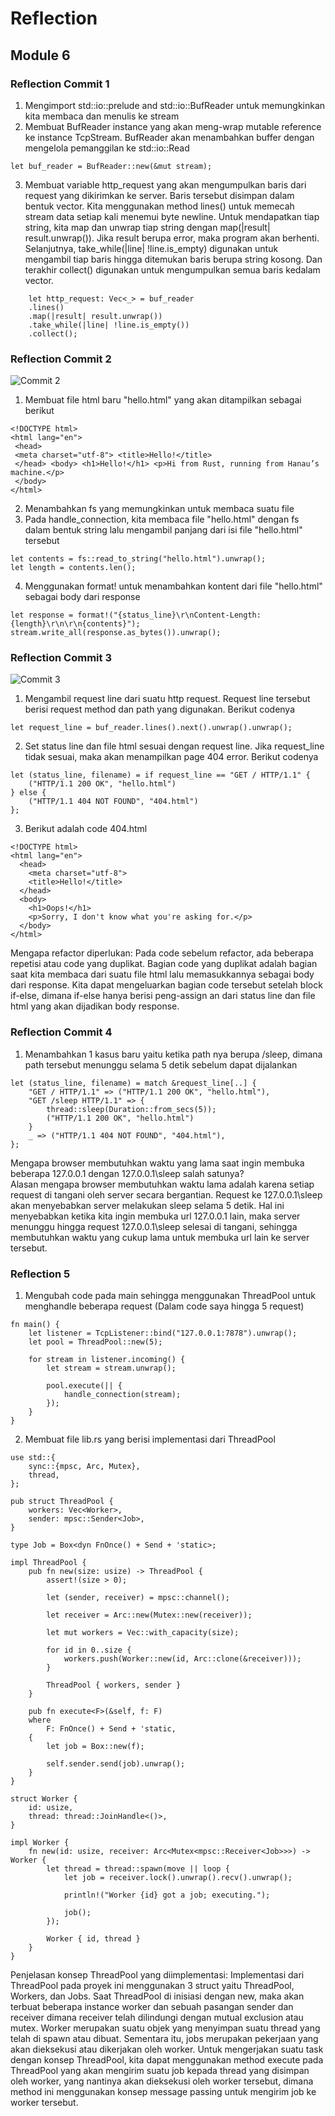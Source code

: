 # Reflection
## Module 6

### Reflection Commit 1
1. Mengimport std::io::prelude and std::io::BufReader untuk memungkinkan kita membaca dan menulis ke stream
2. Membuat BufReader instance yang akan meng-wrap mutable reference ke instance TcpStream. BufReader akan menambahkan buffer dengan mengelola pemanggilan ke std::io::Read
```
let buf_reader = BufReader::new(&mut stream);
```
3. Membuat variable http_request yang akan mengumpulkan baris dari request yang dikirimkan ke server. Baris tersebut disimpan dalam bentuk vector. Kita menggunakan method lines() untuk memecah stream data setiap kali menemui byte newline. Untuk mendapatkan tiap string, kita map dan unwrap tiap string dengan map(|result| result.unwrap()). Jika result berupa  error, maka program akan berhenti. Selanjutnya, take_while(|line| !line.is_empty) digunakan untuk mengambil tiap baris hingga ditemukan baris berupa string kosong. Dan terakhir collect() digunakan untuk mengumpulkan semua baris kedalam vector.
```
    let http_request: Vec<_> = buf_reader 
    .lines() 
    .map(|result| result.unwrap())
    .take_while(|line| !line.is_empty()) 
    .collect();
```

### Reflection Commit 2
![Commit 2](assets/images/commit2.png)
1. Membuat file html baru "hello.html" yang akan ditampilkan sebagai berikut
```
<!DOCTYPE html>
<html lang="en">
 <head>
 <meta charset="utf-8"> <title>Hello!</title>
 </head> <body> <h1>Hello!</h1> <p>Hi from Rust, running from Hanau’s machine.</p>
 </body>
</html>
```
2. Menambahkan fs yang memungkinkan untuk membaca suatu file
3. Pada handle_connection, kita membaca file "hello.html" dengan fs dalam bentuk string lalu mengambil panjang dari isi file "hello.html" tersebut
```
let contents = fs::read_to_string("hello.html").unwrap(); 
let length = contents.len();
```
4. Menggunakan format! untuk menambahkan kontent dari file "hello.html" sebagai body dari response
```
let response = format!("{status_line}\r\nContent-Length: {length}\r\n\r\n{contents}");
stream.write_all(response.as_bytes()).unwrap();
```

### Reflection Commit 3
![Commit 3](assets/images/commit3.png)
1. Mengambil request line dari suatu http request. Request line tersebut berisi request method dan path yang digunakan. Berikut codenya
```
let request_line = buf_reader.lines().next().unwrap().unwrap();
```
2. Set status line dan file html sesuai dengan request line. Jika request_line tidak sesuai, maka akan menampilkan page 404 error. Berikut codenya
```
let (status_line, filename) = if request_line == "GET / HTTP/1.1" {
    ("HTTP/1.1 200 OK", "hello.html")
} else {
    ("HTTP/1.1 404 NOT FOUND", "404.html")
};
```
3. Berikut adalah code 404.html
```
<!DOCTYPE html>
<html lang="en">
  <head>
    <meta charset="utf-8">
    <title>Hello!</title>
  </head>
  <body>
    <h1>Oops!</h1>
    <p>Sorry, I don't know what you're asking for.</p>
  </body>
</html>
```
Mengapa refactor diperlukan:
Pada code sebelum refactor, ada beberapa repetisi atau code yang duplikat. Bagian code yang duplikat adalah bagian saat kita membaca dari suatu file html lalu memasukkannya sebagai body dari response. Kita dapat mengeluarkan bagian code tersebut setelah block if-else, dimana if-else hanya berisi peng-assign an dari status line dan file html yang akan dijadikan body response.

### Reflection Commit 4
1. Menambahkan 1 kasus baru yaitu ketika path nya berupa /sleep, dimana path tersebut menunggu selama 5 detik sebelum dapat dijalankan
```
let (status_line, filename) = match &request_line[..] {
    "GET / HTTP/1.1" => ("HTTP/1.1 200 OK", "hello.html"),
    "GET /sleep HTTP/1.1" => {
        thread::sleep(Duration::from_secs(5));
        ("HTTP/1.1 200 OK", "hello.html")
    }
    _ => ("HTTP/1.1 404 NOT FOUND", "404.html"),
};
```

Mengapa browser membutuhkan waktu yang lama saat ingin membuka beberapa 127.0.0.1 dengan 127.0.0.1\sleep salah satunya? <br />
Alasan mengapa browser membutuhkan waktu lama adalah karena setiap request di tangani oleh server secara bergantian. Request ke 127.0.0.1\sleep akan menyebabkan server melakukan sleep selama 5 detik. Hal ini menyebabkan ketika kita ingin membuka url 127.0.0.1 lain, maka server menunggu hingga request 127.0.0.1\sleep selesai di tangani, sehingga membutuhkan waktu yang cukup lama untuk membuka url lain ke server tersebut.

### Reflection 5
1. Mengubah code pada main sehingga menggunakan ThreadPool untuk menghandle beberapa request (Dalam code saya hingga 5 request)
```
fn main() {
    let listener = TcpListener::bind("127.0.0.1:7878").unwrap();
    let pool = ThreadPool::new(5);

    for stream in listener.incoming() {
        let stream = stream.unwrap();

        pool.execute(|| {
            handle_connection(stream);
        });
    }
}
```
2. Membuat file lib.rs yang berisi implementasi dari ThreadPool
```
use std::{
    sync::{mpsc, Arc, Mutex},
    thread,
};

pub struct ThreadPool {
    workers: Vec<Worker>,
    sender: mpsc::Sender<Job>,
}

type Job = Box<dyn FnOnce() + Send + 'static>;

impl ThreadPool {
    pub fn new(size: usize) -> ThreadPool {
        assert!(size > 0);

        let (sender, receiver) = mpsc::channel();

        let receiver = Arc::new(Mutex::new(receiver));

        let mut workers = Vec::with_capacity(size);

        for id in 0..size {
            workers.push(Worker::new(id, Arc::clone(&receiver)));
        }

        ThreadPool { workers, sender }
    }

    pub fn execute<F>(&self, f: F)
    where
        F: FnOnce() + Send + 'static,
    {
        let job = Box::new(f);

        self.sender.send(job).unwrap();
    }
}

struct Worker {
    id: usize,
    thread: thread::JoinHandle<()>,
}

impl Worker {
    fn new(id: usize, receiver: Arc<Mutex<mpsc::Receiver<Job>>>) -> Worker {
        let thread = thread::spawn(move || loop {
            let job = receiver.lock().unwrap().recv().unwrap();

            println!("Worker {id} got a job; executing.");

            job();
        });

        Worker { id, thread }
    }
}
```

Penjelasan konsep ThreadPool yang diimplementasi: 
Implementasi dari ThreadPool pada proyek ini menggunakan 3 struct yaitu ThreadPool, Workers, dan Jobs. Saat ThreadPool di inisiasi dengan new, maka akan terbuat beberapa instance worker dan sebuah pasangan sender dan receiver dimana receiver telah dilindungi dengan mutual exclusion atau mutex. Worker merupakan suatu objek yang menyimpan suatu thread yang telah di spawn atau dibuat. Sementara itu, jobs merupakan pekerjaan yang akan dieksekusi atau dikerjakan oleh worker. Untuk mengerjakan suatu task dengan konsep ThreadPool, kita dapat menggunakan method execute pada ThreadPool yang akan mengirim suatu job kepada thread yang disimpan oleh worker, yang nantinya akan dieksekusi oleh worker tersebut, dimana method ini menggunakan konsep message passing untuk mengirim job ke worker tersebut.